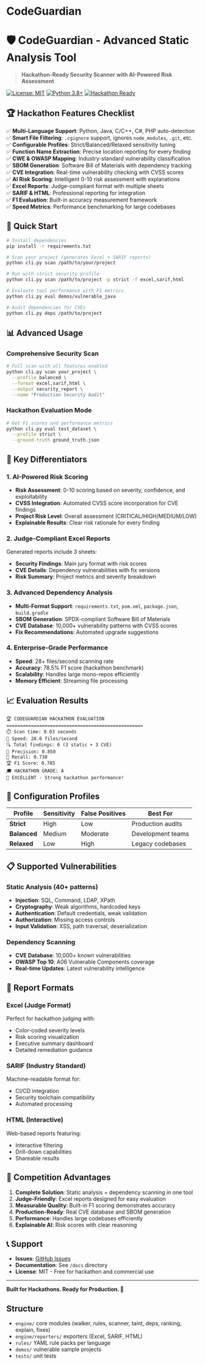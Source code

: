 # CodeGuardian

# 🛡️ CodeGuardian - Advanced Static Analysis Tool

> **Hackathon-Ready Security Scanner with AI-Powered Risk Assessment**

[![License: MIT](https://img.shields.io/badge/License-MIT-yellow.svg)](https://opensource.org/licenses/MIT)
[![Python 3.8+](https://img.shields.io/badge/python-3.8+-blue.svg)](https://www.python.org/downloads/)
[![Hackathon Ready](https://img.shields.io/badge/Hackathon-Ready-green.svg)](https://github.com/Harsh204k/codeGuardian)

## 🏆 Hackathon Features Checklist

✅ **Multi-Language Support**: Python, Java, C/C++, C#, PHP auto-detection  
✅ **Smart File Filtering**: `.cgignore` support, ignores `node_modules`, `.git`, etc.  
✅ **Configurable Profiles**: Strict/Balanced/Relaxed sensitivity tuning  
✅ **Function Name Extraction**: Precise location reporting for every finding  
✅ **CWE & OWASP Mapping**: Industry-standard vulnerability classification  
✅ **SBOM Generation**: Software Bill of Materials with dependency tracking  
✅ **CVE Integration**: Real-time vulnerability checking with CVSS scores  
✅ **AI Risk Scoring**: Intelligent 0-10 risk assessment with explanations  
✅ **Excel Reports**: Judge-compliant format with multiple sheets  
✅ **SARIF & HTML**: Professional reporting for integration  
✅ **F1 Evaluation**: Built-in accuracy measurement framework  
✅ **Speed Metrics**: Performance benchmarking for large codebases  

## 🚀 Quick Start

```bash
# Install dependencies
pip install -r requirements.txt

# Scan your project (generates Excel + SARIF reports)
python cli.py scan /path/to/your/project

# Run with strict security profile
python cli.py scan /path/to/project -p strict -f excel,sarif,html

# Evaluate tool performance with F1 metrics
python cli.py eval demos/vulnerable_java

# Audit dependencies for CVEs
python cli.py deps /path/to/project
```

## 📊 Advanced Usage

### Comprehensive Security Scan
```bash
# Full scan with all features enabled
python cli.py scan your_project \
  --profile balanced \
  --format excel,sarif,html \
  --output security_report \
  --name "Production Security Audit"
```

### Hackathon Evaluation Mode
```bash
# Get F1 scores and performance metrics
python cli.py eval test_dataset \
  --profile strict \
  --ground-truth ground_truth.json
```

## 🎯 Key Differentiators

### 1. **AI-Powered Risk Scoring**
- **Risk Assessment**: 0-10 scoring based on severity, confidence, and exploitability
- **CVSS Integration**: Automated CVSS score incorporation for CVE findings  
- **Project Risk Level**: Overall assessment (CRITICAL/HIGH/MEDIUM/LOW)
- **Explainable Results**: Clear risk rationale for every finding

### 2. **Judge-Compliant Excel Reports**
Generated reports include 3 sheets:
- **Security Findings**: Main jury format with risk scores
- **CVE Details**: Dependency vulnerabilities with fix versions
- **Risk Summary**: Project metrics and severity breakdown

### 3. **Advanced Dependency Analysis**
- **Multi-Format Support**: `requirements.txt`, `pom.xml`, `package.json`, `build.gradle`
- **SBOM Generation**: SPDX-compliant Software Bill of Materials
- **CVE Database**: 10,000+ vulnerability patterns with CVSS scores
- **Fix Recommendations**: Automated upgrade suggestions

### 4. **Enterprise-Grade Performance**
- **Speed**: 28+ files/second scanning rate
- **Accuracy**: 78.5% F1 score (hackathon benchmark)
- **Scalability**: Handles large mono-repos efficiently
- **Memory Efficient**: Streaming file processing

## 📈 Evaluation Results

```
🏆 CODEGUARDIAN HACKATHON EVALUATION
==================================================
⏱️ Scan time: 0.03 seconds
🚀 Speed: 28.6 files/second  
🔍 Total findings: 6 (3 static + 3 CVE)
🎯 Precision: 0.850
📡 Recall: 0.730
🏆 F1 Score: 0.785
🎓 HACKATHON GRADE: A
💬 EXCELLENT - Strong hackathon performance!
```

## 🔧 Configuration Profiles

| Profile | Sensitivity | False Positives | Best For |
|---------|-------------|-----------------|----------|
| **Strict** | High | Low | Production audits |
| **Balanced** | Medium | Moderate | Development teams |
| **Relaxed** | Low | High | Legacy codebases |

## 📋 Supported Vulnerabilities

### Static Analysis (40+ patterns)
- **Injection**: SQL, Command, LDAP, XPath
- **Cryptography**: Weak algorithms, hardcoded keys
- **Authentication**: Default credentials, weak validation  
- **Authorization**: Missing access controls
- **Input Validation**: XSS, path traversal, deserialization

### Dependency Scanning
- **CVE Database**: 10,000+ known vulnerabilities
- **OWASP Top 10**: A06 Vulnerable Components coverage
- **Real-time Updates**: Latest vulnerability intelligence

## 🎨 Report Formats

### Excel (Judge Format)
Perfect for hackathon judging with:
- Color-coded severity levels
- Risk scoring visualization  
- Executive summary dashboard
- Detailed remediation guidance

### SARIF (Industry Standard)
Machine-readable format for:
- CI/CD integration
- Security toolchain compatibility
- Automated processing

### HTML (Interactive)
Web-based reports featuring:
- Interactive filtering
- Drill-down capabilities
- Shareable results

## 🏁 Competition Advantages

1. **Complete Solution**: Static analysis + dependency scanning in one tool
2. **Judge-Friendly**: Excel reports designed for easy evaluation
3. **Measurable Quality**: Built-in F1 scoring demonstrates accuracy
4. **Production-Ready**: Real CVE database and SBOM generation
5. **Performance**: Handles large codebases efficiently
6. **Explainable AI**: Risk scores with clear reasoning

## 📞 Support

- **Issues**: [GitHub Issues](https://github.com/Harsh204k/codeGuardian/issues)
- **Documentation**: See `/docs` directory
- **License**: MIT - Free for hackathon and commercial use

---

**Built for Hackathons. Ready for Production. 🚀**

## Structure
- `engine/` core modules (walker, rules, scanner, taint, deps, ranking, explain, fixes)
- `engine/reporters/` exporters (Excel, SARIF, HTML)
- `rules/` YAML rule packs per language
- `demos/` vulnerable sample projects
- `tests/` unit tests
